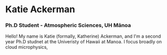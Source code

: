 # Katie Ackerman
### Ph.D Student - Atmospheric Sciences, UH Mānoa

Hello! My name is Katie (formally, Katherine) Ackerman, and I'm a second year Ph.D studnet at the Univeristy of Hawaii at Manoa. I focus broadly on cloud microphysics,
